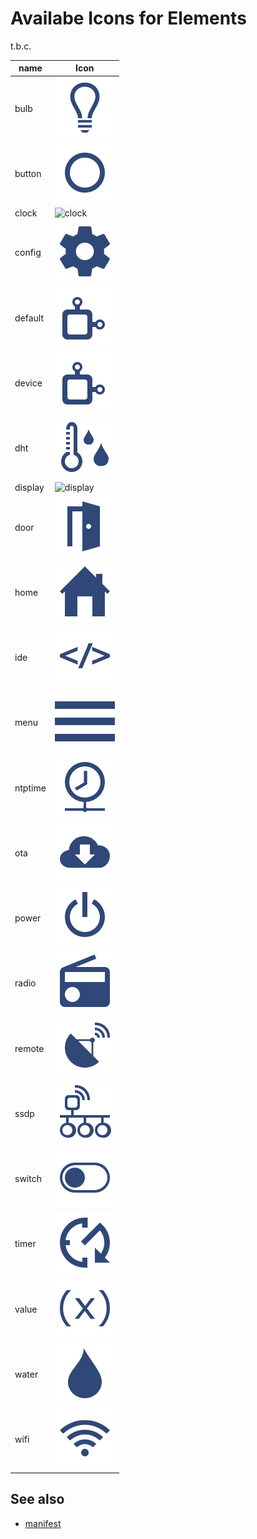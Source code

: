# Availabe Icons for Elements

t.b.c.

| name     | Icon |
| ---      | --- |
| bulb     | ![bulb](i/bulb.svg)
| button   | ![button](i/button.svg)
| clock    | ![clock](i/clock.svg)
| config   | ![config](i/config.svg)
| default  | ![default](i/default.svg)
| device   | ![device](i/device.svg)
| dht      | ![dht](i/dht.svg)
| display  | ![display](i/display.svg)
| door     | ![door](i/door.svg)
| home     | ![home](i/home.svg)
| ide      | ![ide](i/ide.svg)
| menu     | ![menu](i/menu.svg)
| ntptime  | ![ntptime](i/ntptime.svg)
| ota      | ![ota](i/ota.svg)
| power    | ![power](i/power.svg)
| radio    | ![radio](i/radio.svg)
| remote   | ![remote](i/remote.svg)
| ssdp     | ![ssdp](i/ssdp.svg)
| switch   | ![switch](i/switch.svg)
| timer    | ![timer](i/timer.svg)
| value    | ![value](i/value.svg)
| water    | ![water](i/water.svg)
| wifi     | ![wifi](i/wifi.svg)


## See also

* [manifest](_manifest)


